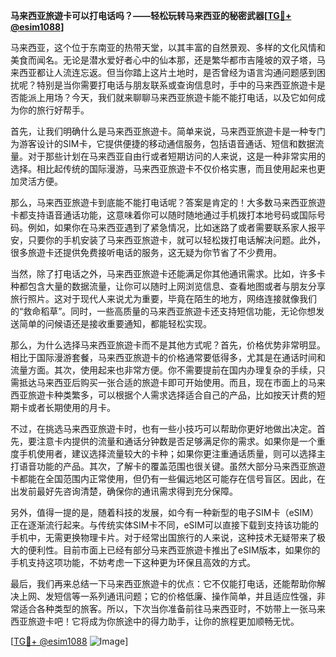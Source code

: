 **马来西亚旅遊卡可以打电话吗？——轻松玩转马来西亚的秘密武器[[TG💪+ @esim1088](https://t.me/s/esim1088)]**

马来西亚，这个位于东南亚的热带天堂，以其丰富的自然景观、多样的文化风情和美食而闻名。无论是潜水爱好者心中的仙本那，还是繁华都市吉隆坡的双子塔，马来西亚都让人流连忘返。但当你踏上这片土地时，是否曾经为语言沟通问题感到困扰呢？特别是当你需要打电话与朋友联系或查询信息时，手中的马来西亚旅遊卡是否能派上用场？今天，我们就来聊聊马来西亚旅遊卡能不能打电话，以及它如何成为你的旅行好帮手。

首先，让我们明确什么是马来西亚旅遊卡。简单来说，马来西亚旅遊卡是一种专门为游客设计的SIM卡，它提供便捷的移动通信服务，包括语音通话、短信和数据流量。对于那些计划在马来西亚自由行或者短期访问的人来说，这是一种非常实用的选择。相比起传统的国际漫游，马来西亚旅遊卡不仅价格实惠，而且使用起来也更加灵活方便。

那么，马来西亚旅遊卡到底能不能打电话呢？答案是肯定的！大多数马来西亚旅遊卡都支持语音通话功能，这意味着你可以随时随地通过手机拨打本地号码或国际号码。例如，如果你在马来西亚遇到了紧急情况，比如迷路了或者需要联系家人报平安，只要你的手机安装了马来西亚旅遊卡，就可以轻松拨打电话解决问题。此外，很多旅遊卡还提供免费接听电话的服务，这无疑为你节省了不少费用。

当然，除了打电话之外，马来西亚旅遊卡还能满足你其他通讯需求。比如，许多卡种都包含大量的数据流量，让你可以随时上网浏览信息、查看地图或者与朋友分享旅行照片。这对于现代人来说尤为重要，毕竟在陌生的地方，网络连接就像我们的“救命稻草”。同时，一些高质量的马来西亚旅遊卡还支持短信功能，无论你想发送简单的问候语还是接收重要通知，都能轻松实现。

那么，为什么选择马来西亚旅遊卡而不是其他方式呢？首先，价格优势非常明显。相比于国际漫游套餐，马来西亚旅遊卡的价格通常要低得多，尤其是在通话时间和流量方面。其次，使用起来也非常方便。你不需要提前在国内办理复杂的手续，只需抵达马来西亚后购买一张合适的旅遊卡即可开始使用。而且，现在市面上的马来西亚旅遊卡种类繁多，可以根据个人需求选择适合自己的产品，比如按天计费的短期卡或者长期使用的月卡。

不过，在挑选马来西亚旅遊卡时，也有一些小技巧可以帮助你更好地做出决定。首先，要注意卡内提供的流量和通话分钟数是否足够满足你的需求。如果你是一个重度手机使用者，建议选择流量较大的卡种；如果你更注重通话质量，则可以选择主打语音功能的产品。其次，了解卡的覆盖范围也很关键。虽然大部分马来西亚旅遊卡都能在全国范围内正常使用，但仍有一些偏远地区可能存在信号盲区。因此，在出发前最好先咨询清楚，确保你的通讯需求得到充分保障。

另外，值得一提的是，随着科技的发展，如今有一种新型的电子SIM卡（eSIM）正在逐渐流行起来。与传统实体SIM卡不同，eSIM可以直接下载到支持该功能的手机中，无需更换物理卡片。对于经常出国旅行的人来说，这种技术无疑带来了极大的便利性。目前市面上已经有部分马来西亚旅遊卡推出了eSIM版本，如果你的手机支持这项功能，不妨考虑一下这种更为环保且高效的方式。

最后，我们再来总结一下马来西亚旅遊卡的优点：它不仅能打电话，还能帮助你解决上网、发短信等一系列通讯问题；它的价格低廉、操作简单，并且适应性强，非常适合各种类型的旅客。所以，下次当你准备前往马来西亚时，不妨带上一张马来西亚旅遊卡吧！它将成为你旅途中的得力助手，让你的旅程更加顺畅无忧。

[[TG💪+ @esim1088](https://t.me/s/esim1088) ![Image](https://i.postimg.cc/4NQfJmqS/Snipaste-2025-05-13-00-14-12.png)]